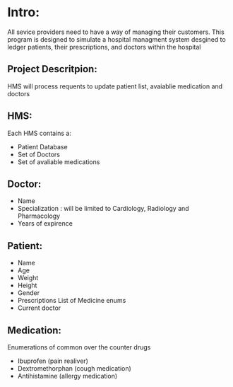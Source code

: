 # Intro:
All sevice providers need to have a way of managing their customers. This program is designed to simulate a hospital managment system desgined to ledger patients, their prescriptions, and doctors within the hospital

## Project Descritpion: 
HMS will process requents to update patient list, avaiablie medication and doctors 

## HMS: 
Each HMS contains a: 
* Patient Database
* Set of Doctors
* Set of avaliable medications 

## Doctor: 
- Name 
- Specialization : will be limited to Cardiology, Radiology and Pharmacology 
- Years of expirence 

## Patient:
- Name
- Age 
- Weight
- Height 
- Gender
- Prescriptions List of Medicine enums
- Current doctor 

## Medication:
Enumerations of common over the counter drugs
- Ibuprofen (pain realiver)
- Dextromethorphan (cough medication) 
- Antihistamine (allergy medication) 

